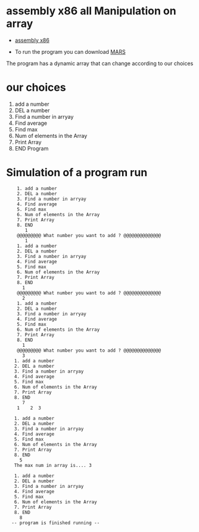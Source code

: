 # assembly x86 all Manipulation on array

- [assembly x86](https://en.wikipedia.org/wiki/X86_assembly_language)

- To run the program you can download [MARS](http://courses.missouristate.edu/kenvollmar/mars/)


</p>The program has a dynamic array that can change according to our choices</p>

# our choices
 1. add a number 
 2. DEL a number 
 3. Find a number in arryay 
 4. Find average 
 5. Find max  
 6. Num of elements in the Array 
 7. Print Array 
 8. END Program

 # Simulation of a program run
       
        1. add a number 
        2. DEL a number 
        3. Find a number in arryay 
        4. Find average 
        5. Find max  
        6. Num of elements in the Array 
        7. Print Array 
        8. END 
           1
        @@@@@@@@@ What number you want to add ? @@@@@@@@@@@@@@ 
           1
        1. add a number 
        2. DEL a number 
        3. Find a number in arryay 
        4. Find average 
        5. Find max  
        6. Num of elements in the Array 
        7. Print Array 
        8. END 
          1
        @@@@@@@@@ What number you want to add ? @@@@@@@@@@@@@@ 
          2
        1. add a number 
        2. DEL a number 
        3. Find a number in arryay 
        4. Find average 
        5. Find max  
        6. Num of elements in the Array 
        7. Print Array 
        8. END 
          1
        @@@@@@@@@ What number you want to add ? @@@@@@@@@@@@@@ 
          3
       1. add a number 
       2. DEL a number 
       3. Find a number in arryay 
       4. Find average 
       5. Find max  
       6. Num of elements in the Array 
       7. Print Array 
       8. END     
          7
        1	 2	3	

       1. add a number 
       2. DEL a number 
       3. Find a number in arryay 
       4. Find average 
       5. Find max  
       6. Num of elements in the Array 
       7. Print Array 
       8. END 
         5
       The max num in array is.... 3

       1. add a number 
       2. DEL a number 
       3. Find a number in arryay 
       4. Find average 
       5. Find max  
       6. Num of elements in the Array 
       7. Print Array 
       8. END 
         8
      -- program is finished running --